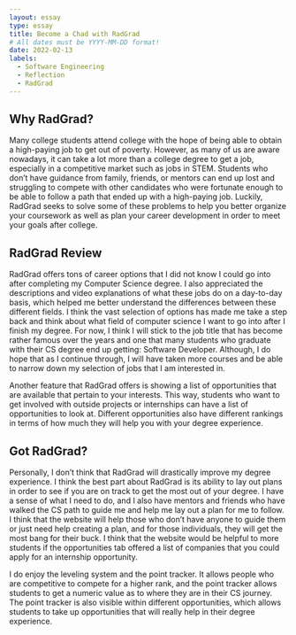 ```yaml
---
layout: essay
type: essay
title: Become a Chad with RadGrad
# All dates must be YYYY-MM-DD format!
date: 2022-02-13
labels:
  - Software Engineering
  - Reflection
  - RadGrad
---
```

## Why RadGrad?
Many college students attend college with the hope of being able to obtain a high-paying job to get out of poverty. However, as many of us are aware nowadays, it can take a lot more than a college degree to get a job, especially in a competitive market such as jobs in STEM. Students who don’t have guidance from family, friends, or mentors can end up lost and struggling to compete with other candidates who were fortunate enough to be able to follow a path that ended up with a high-paying job. Luckily, RadGrad seeks to solve some of these problems to help you better organize your coursework as well as plan your career development in order to meet your goals after college.

## RadGrad Review
RadGrad offers tons of career options that I did not know I could go into after completing my Computer Science degree. I also appreciated the descriptions and video explanations of what these jobs do on a day-to-day basis, which helped me better understand the differences between these different fields. I think the vast selection of options has made me take a step back and think about what field of computer science I want to go into after I finish my degree. For now, I think I will stick to the job title that has become rather famous over the years and one that many students who graduate with their CS degree end up getting: Software Developer. Although, I do hope that as I continue through, I will have taken more courses and be able to narrow down my selection of jobs that I am interested in.

Another feature that RadGrad offers is showing a list of opportunities that are available that pertain to your interests. This way, students who want to get involved with outside projects or internships can have a list of opportunities to look at. Different opportunities also have different rankings in terms of how much they will help you with your degree experience.

## Got RadGrad?
Personally, I don’t think that RadGrad will drastically improve my degree experience. I think the best part about RadGrad is its ability to lay out plans in order to see if you are on track to get the most out of your degree. I have a sense of what I need to do, and I also have mentors and friends who have walked the CS path to guide me and help me lay out a plan for me to follow. I think that the website will help those who don’t have anyone to guide them or just need help creating a plan, and for those individuals, they will get the most bang for their buck. I think that the website would be helpful to more students if the opportunities tab offered a list of companies that you could apply for an internship opportunity.

I do enjoy the leveling system and the point tracker. It allows people who are competitive to compete for a higher rank, and the point
tracker allows students to get a numeric value as to where they are in their CS journey. The point tracker is also visible within different
opportunities, which allows students to take up opportunities that will really help in their degree experience.

